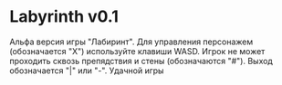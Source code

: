 Labyrinth v0.1
=========
Альфа версия игры "Лабиринт". Для управления персонажем (обозначается "Х") используйте клавиши WASD. Игрок не может проходить сквозь препядствия и стены (обозначаются "#"). Выход обозначается "|" или "-".
Удачной игры
